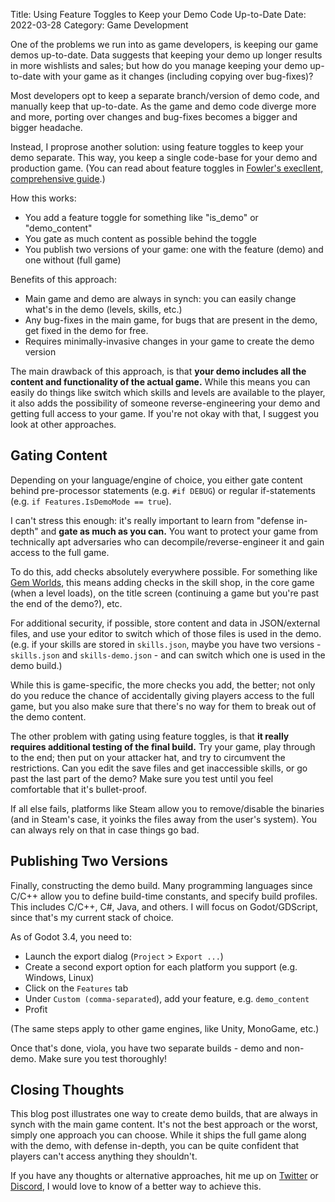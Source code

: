 Title: Using Feature Toggles to Keep your Demo Code Up-to-Date 
Date: 2022-03-28
Category: Game Development

One of the problems we run into as game developers, is keeping our game demos up-to-date. Data suggests that keeping your demo up longer results in more wishlists and sales; but how do you manage keeping your demo up-to-date with your game as it changes (including copying over bug-fixes)?

Most developers opt to keep a separate branch/version of demo code, and manually keep that up-to-date. As the game and demo code diverge more and more, porting over changes and bug-fixes becomes a bigger and bigger headache.

Instead, I proprose another solution: using feature toggles to keep your demo separate. This way, you keep a single code-base for your demo and production game. (You can read about feature toggles in [Fowler's execllent, comprehensive guide](https://www.martinfowler.com/articles/feature-toggles.html).)

How this works:

- You add a feature toggle for something like "is_demo" or "demo_content"
- You gate as much content as possible behind the toggle
- You publish two versions of your game: one with the feature (demo) and one without (full game)

Benefits of this approach:

- Main game and demo are always in synch: you can easily change what's in the demo (levels, skills, etc.)
- Any bug-fixes in the main game, for bugs that are present in the demo, get fixed in the demo for free.
- Requires minimally-invasive changes in your game to create the demo version

The main drawback of this approach, is that **your demo includes all the content and functionality of the actual game.** While this means you can easily do things like switch which skills and levels are available to the player, it also adds the possibility of someone reverse-engineering your demo and getting full access to your game. If you're not okay with that, I suggest you look at other approaches.

## Gating Content

Depending on your language/engine of choice, you either gate content behind pre-processor statements (e.g. `#if DEBUG`) or regular if-statements (e.g. `if Features.IsDemoMode == true`).

I can't stress this enough: it's really important to learn from "defense in-depth" and **gate as much as you can.** You want to protect your game from technically apt adversaries who can decompile/reverse-engineer it and gain access to the full game.

To do this, add checks absolutely everywhere possible. For something like [Gem Worlds](https://store.steampowered.com/app/1858760?utm_source=blog_demo_features), this means adding checks in the skill shop, in the core game (when a level loads), on the title screen (continuing a game but you're past the end of the demo?), etc.

For additional security, if possible, store content and data in JSON/external files, and use your editor to switch which of those files is used in the demo. (e.g. if your skills are stored in `skills.json`, maybe you have two versions - `skills.json` and `skills-demo.json` - and can switch which one is used in the demo build.)

While this is game-specific, the more checks you add, the better; not only do you reduce the chance of accidentally giving players access to the full game, but you also make sure that there's no way for them to break out of the demo content.

The other problem with gating using feature toggles, is that **it really requires additional testing of the final build.** Try your game, play through to the end; then put on your attacker hat, and try to circumvent the restrictions. Can you edit the save files and get inaccessible skills, or go past the last part of the demo? Make sure you test until you feel comfortable that it's bullet-proof.

If all else fails, platforms like Steam allow you to remove/disable the binaries (and in Steam's case, it yoinks the files away from the user's system). You can always rely on that in case things go bad.

## Publishing Two Versions

Finally, constructing the demo build. Many programming languages since C/C++ allow you to define build-time constants, and specify build profiles. This includes C/C++, C#, Java, and others. I will focus on Godot/GDScript, since that's my current stack of choice.

As of Godot 3.4, you need to:

- Launch the export dialog (`Project` > `Export ...`)
- Create a second export option for each platform you support (e.g. Windows, Linux)
- Click on the `Features` tab
- Under `Custom (comma-separated`), add your feature, e.g. `demo_content`
- Profit

(The same steps apply to other game engines, like Unity, MonoGame, etc.)

Once that's done, viola, you have two separate builds - demo and non-demo. Make sure you test thoroughly!

## Closing Thoughts

This blog post illustrates one way to create demo builds, that are always in synch with the main game content. It's not the best approach or the worst, simply one approach you can choose. While it ships the full game along with the demo, with defense in-depth, you can be quite confident that players can't access anything they shouldn't.

If you have any thoughts or alternative approaches, hit me up on [Twitter](https://twitter.com/nightblade99) or [Discord](https://discord.gg/frKXYtG), I would love to know of a better way to achieve this.
